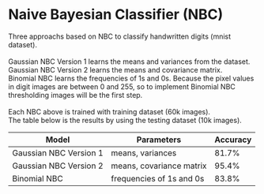# Naive Bayesian Classifier (NBC)
Three approachs based on NBC to classify handwritten digits (mnist dataset).
<br>
<br>
Gaussian NBC Version 1 learns the means and variances from the dataset.
<br>
Gaussian NBC Version 2 learns the means and covariance matrix.
<br>
Binomial NBC learns the frequencies of 1s and 0s. Because the pixel values in digit images are between 0 and 255, so to implement Binomial NBC thresholding images will be the first step.
<br>
<br>
Each NBC above is trained with training dataset (60k images).
<br>
The table below is the results by using the testing dataset (10k images).

Model	| Parameters | 	Accuracy
------|------------|-----------
Gaussian NBC Version 1 | means, variances |	81.7%
Gaussian NBC Version 2 |	means, covariance matrix | 	95.4%
Binomial NBC | frequencies of 1s and 0s	| 83.8%

